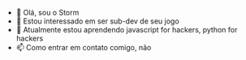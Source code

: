 - 👋 Olá, sou o Storm
- 👀 Estou interessado em ser sub-dev de seu jogo
- 🌱 Atualmente estou aprendendo javascript for hackers, python for hackers
- 📫 Como entrar em contato comigo, não 
